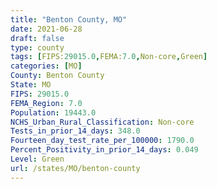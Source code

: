 ```yaml
---
title: "Benton County, MO"
date: 2021-06-28
draft: false
type: county
tags: [FIPS:29015.0,FEMA:7.0,Non-core,Green]
categories: [MO]
County: Benton County
State: MO
FIPS: 29015.0
FEMA_Region: 7.0
Population: 19443.0
NCHS_Urban_Rural_Classification: Non-core
Tests_in_prior_14_days: 348.0
Fourteen_day_test_rate_per_100000: 1790.0
Percent_Positivity_in_prior_14_days: 0.049
Level: Green
url: /states/MO/benton-county
---
```



